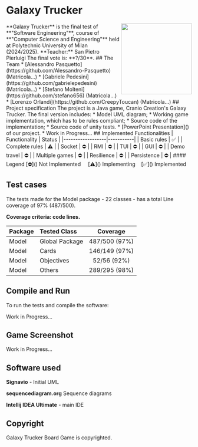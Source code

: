 # Galaxy Trucker

<!--> <img src="src/main/resources/images/CodexIcon.webp" width=192px height=192 px align="right" />

**Galaxy Trucker** is the final test of **"Software Engineering"**, course of **"Computer Science and Engineering"** held at Polytechnic University of Milan (2024/2025).

**Teacher:** San Pietro Pierluigi

The final vote is: **?/30**.


## The Team
* [Alessandro Pasquetto](https://github.com/Alessandro-Pasquetto) (Matricola...)
* [Gabriele Pedesini](https://github.com/gabrielepedesini) (Matricola...)
* [Stefano Molteni](https://github.com/stefano656) (Matricola...)
* [Lorenzo Orlandi](https://github.com/CreepyToucan) (Matricola...)

## Project specification
The project is a Java game, Cranio Creation's Galaxy Trucker.

The final version includes:
* Model UML diagram;
* Working game implementation, which has to be rules compliant;
* Source code of the implementation;
* Source code of unity tests.
* [PowerPoint Presentation]() of our project.

* Work in Progress...

## Implemented Functionalities
| Functionality     | Status    |
|------------------|-----------|
| Basic rules      | ✅        |
| Complete rules   | ⚠️        |
| Socket          | ⛔        |
| RMI            | ⛔        |
| TUI            | ⛔        |
| GUI            | ⛔        |
| Demo travel    | ⛔        |
| Multiple games | ⛔        |
| Resilience     | ⛔        |
| Persistence    | ⛔        |

#### Legend
[⛔]() Not Implemented &nbsp;&nbsp;&nbsp;&nbsp;[⚠️]() Implementing&nbsp;&nbsp;&nbsp;&nbsp;[✅]() Implemented


<!--
[![RED](http://placehold.it/15/f03c15/f03c15)](#)
[![YELLOW](http://placehold.it/15/ffdd00/ffdd00)](#)
[![GREEN](http://placehold.it/15/44bb44/44bb44)](#)
-->

## Test cases
The tests made for the Model package - 22 classes - has a total Line coverage of 97% (487/500).

**Coverage criteria: code lines.**

| Package | Tested Class        | Coverage |
|:-----------------------|:--------------------|:------------------------------------:|
| Model | Global Package      | 487/500 (97%)
| Model | Cards         | 146/149 (97%)
| Model | Objectives | 52/56 (92%)
| Model | Others          | 289/295 (98%)



## Compile and Run
To run the tests and compile the software:

Work in Progress...


## Game Screenshot
Work in Progress...


## Software used

**Signavio** - Initial UML

**sequencediagram.org** Sequence diagrams

**Intellij IDEA Ultimate** - main IDE

## Copyright

Galaxy Trucker Board Game is copyrighted.
